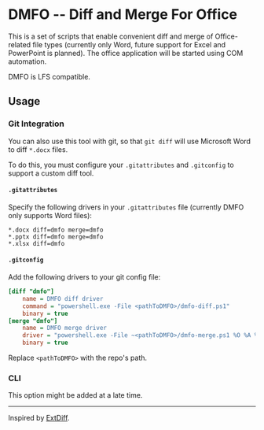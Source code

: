 # DMFO -- Diff and Merge For Office

This is a set of scripts that enable convenient diff and merge of Office-related file
types (currently only Word, future support for Excel and PowerPoint is planned). The
office application will be started using COM automation.

DMFO is LFS compatible.

## Usage

### Git Integration

You can also use this tool with git, so that `git diff` will use Microsoft Word to diff
`*.docx` files.

To do this, you must configure your `.gitattributes` and `.gitconfig` to support a
custom diff tool.

#### `.gitattributes`

Specify the following drivers in your `.gitattributes` file (currently DMFO only
supports Word files):

```
*.docx diff=dmfo merge=dmfo
*.pptx diff=dmfo merge=dmfo
*.xlsx diff=dmfo
```

#### `.gitconfig`

Add the following drivers to your git config file:

```ini
[diff "dmfo"]
	name = DMFO diff driver
	command = "powershell.exe -File <pathToDMFO>/dmfo-diff.ps1"
	binary = true
[merge "dmfo"]
	name = DMFO merge driver
	driver = "powershell.exe -File ~<pathToDMFO>/dmfo-merge.ps1 %O %A %B %L %P"
	binary = true
```

Replace `<pathToDMFO>` with the repo's path.

### CLI

This option might be added at a late time.

---

Inspired by [ExtDiff][extdiff].

[extdiff]: https://github.com/ForNeVeR/ExtDiff
